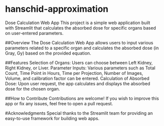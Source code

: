 # hanschid-approximation
Dose Calculation Web App
This project is a simple web application built with Streamlit that calculates the absorbed dose for specific organs based on user-entered parameters.

##Overview
The Dose Calculation Web App allows users to input various parameters related to a specific organ and calculates the absorbed dose (in Gray, Gy) based on the provided equation.

##Features
Selection of Organs: Users can choose between Left Kidney, Right Kidney, or Liver.
Parameter Inputs: Various parameters such as Total Count, Time Point in Hours, Time per Projection, Number of Images, Volume, and calibration factor can be entered.
Calculation of Absorbed Dose: Upon user request, the app calculates and displays the absorbed dose for the chosen organ.


##How to Contribute
Contributions are welcome! If you wish to improve this app or fix any issues, feel free to open a pull request.


#Acknowledgments
Special thanks to the Streamlit team for providing an easy-to-use framework for building web apps.
